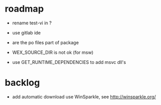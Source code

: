 # roadmap
- rename test-vi in ?
- use gitlab ide

- are the po files part of package
- WEX_SOURCE_DIR is not ok (for msw)
- use GET_RUNTIME_DEPENDENCIES to add msvc dll's

# backlog
- add automatic download
  use WinSparkle, see http://winsparkle.org/
